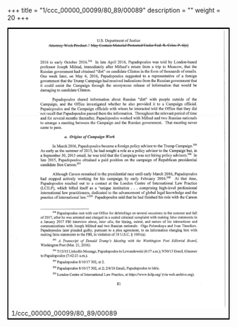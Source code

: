 +++
title = "1/ccc_00000_00099/80_89/00089"
description = ""
weight = 20
+++

<table style="border:2px solid black;max-width:800px;max-height:800px;" 
><tr><td>
<img class="center-fit-jpg"
src="/jpg_/jpg_mueller_report_searchable_089.jpg">
1/ccc_00000_00099/80_89/00089
</img></td></tr></table>
